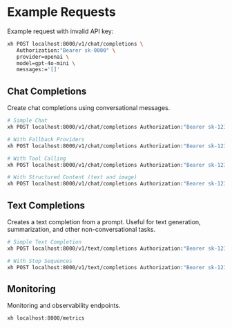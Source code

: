 # Example Requests

Example request with invalid API key:

```sh
xh POST localhost:8000/v1/chat/completions \
   Authorization:"Bearer sk-0000" \
   provider=openai \
   model=gpt-4o-mini \
   messages:='[]'
```

## Chat Completions

Create chat completions using conversational messages.

```sh
# Simple Chat
xh POST localhost:8000/v1/chat/completions Authorization:"Bearer sk-1234" < docs/requests/chat-completions/simple-chat.json

# With Fallback Providers
xh POST localhost:8000/v1/chat/completions Authorization:"Bearer sk-1234" < docs/requests/chat-completions/with-fallback-providers.json

# With Tool Calling
xh POST localhost:8000/v1/chat/completions Authorization:"Bearer sk-1234" < docs/requests/chat-completions/with-tool-calling.json

# With Structured Content (text and image)
xh POST localhost:8000/v1/chat/completions Authorization:"Bearer sk-1234" < docs/requests/chat-completions/with-structured-content.json
```

## Text Completions

Creates a text completion from a prompt. Useful for text generation, summarization, and other non-conversational tasks.

```sh
# Simple Text Completion
xh POST localhost:8000/v1/text/completions Authorization:"Bearer sk-1234" < docs/requests/text-completions/simple-text-completions.json

# With Stop Sequences
xh POST localhost:8000/v1/text/completions Authorization:"Bearer sk-1234" < docs/requests/text-completions/with-stop-sequences.json
```

## Monitoring

Monitoring and observability endpoints.

```sh
xh localhost:8000/metrics
```
